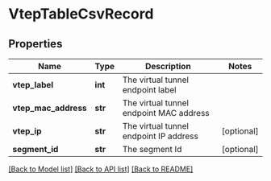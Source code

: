 # VtepTableCsvRecord

## Properties
Name | Type | Description | Notes
------------ | ------------- | ------------- | -------------
**vtep_label** | **int** | The virtual tunnel endpoint label | 
**vtep_mac_address** | **str** | The virtual tunnel endpoint MAC address | 
**vtep_ip** | **str** | The virtual tunnel endpoint IP address | [optional] 
**segment_id** | **str** | The segment Id | [optional] 

[[Back to Model list]](../README.md#documentation-for-models) [[Back to API list]](../README.md#documentation-for-api-endpoints) [[Back to README]](../README.md)


